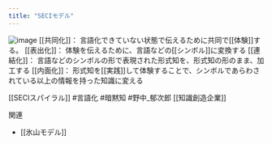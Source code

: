 ```yaml
---
title: "SECIモデル"
---
```


![image](https://gyazo.com/011e80c077d5194497ce8bcb2da34b43/thumb/1000)
[[共同化]]： 言語化できていない状態で伝えるために共同で[[体験]]する。
[[表出化]]： 体験を伝えるために、言語などの[[シンボル]]に変換する
[[連結化]]： 言語などのシンボルの形で表現された形式知を、形式知の形のまま、加工する
[[内面化]]： 形式知を[[実践]]して体験することで、シンボルであらわされている以上の情報を持った知識に変える

[[SECIスパイラル]]
#言語化 #暗黙知 #野中_郁次郎 [[知識創造企業]]

関連
- [[氷山モデル]]
